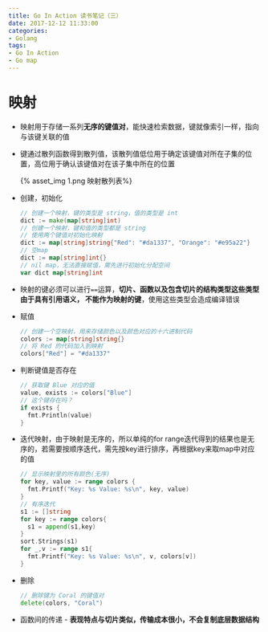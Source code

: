 ```yaml
---
title: Go In Action 读书笔记（三）
date: 2017-12-12 11:33:00
categories:
- Golang
tags:
- Go In Action
- Go map
---
```


# 映射
<!-- more -->

- 映射用于存储一系列**无序的键值对**，能快速检索数据，键就像索引一样，指向与该键关联的值

- 键通过散列函数得到散列值，该散列值低位用于确定该键值对所在子集的位置，高位用于确认该键值对在该子集中所在的位置

  {% asset_img 1.png 映射散列表%}

- 创建，初始化

  ```go
  // 创建一个映射，键的类型是 string，值的类型是 int
  dict := make(map[string]int)
  // 创建一个映射，键和值的类型都是 string
  // 使用两个键值对初始化映射
  dict := map[string]string{"Red": "#da1337", "Orange": "#e95a22"}
  // 空map
  dict := map[string]int{}
  // nil map，无法直接赋值，需先进行初始化分配空间
  var dict map[string]int
  ```

- 映射的键必须可以进行`==`运算，**切片、函数以及包含切片的结构类型这些类型由于具有引用语义， 不能作为映射的键**，使用这些类型会造成编译错误

- 赋值

  ```go
  // 创建一个空映射，用来存储颜色以及颜色对应的十六进制代码
  colors := map[string]string{}
  // 将 Red 的代码加入到映射
  colors["Red"] = "#da1337"
  ```

- 判断键值是否存在

  ```go
  // 获取键 Blue 对应的值
  value, exists := colors["Blue"] 
  // 这个键存在吗？ 
  if exists { 
    fmt.Println(value) 
  }
  ```

- 迭代映射，由于映射是无序的，所以单纯的for range迭代得到的结果也是无序的，若需要按顺序迭代，需先按key进行排序，再根据key来取map中对应的值

  ```go
  // 显示映射里的所有颜色(无序)
  for key, value := range colors { 
    fmt.Printf("Key: %s Value: %s\n", key, value) 
  }
  // 有序迭代
  s1 := []string
  for key := range colors{
    s1 = append(s1,key)
  }
  sort.Strings(s1)
  for _,v := range s1{
    fmt.Printf("Key: %s Value: %s\n", v, colors[v])
  }
  ```

- 删除

  ```go
  // 删除键为 Coral 的键值对 
  delete(colors, "Coral")
  ```

- 函数间的传递 - **表现特点与切片类似，传输成本很小，不会复制底层数据结构**

  ​

